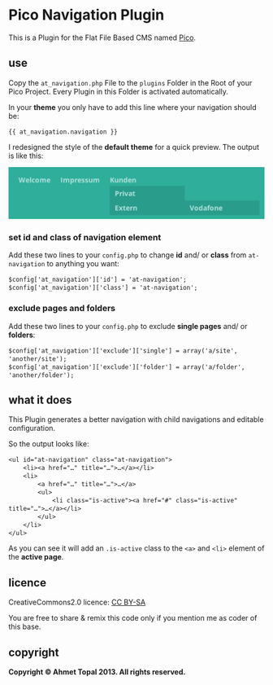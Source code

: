 # Pico Navigation Plugin

This is a Plugin for the Flat File Based CMS named [Pico](pico.dev7studios.com/).

## use

Copy the `at_navigation.php` File to the `plugins` Folder in the Root of your Pico Project. Every Plugin in this Folder is activated automatically.

In your **theme** you only have to add this line where your navigation should be:

    {{ at_navigation.navigation }}

I redesigned the style of the **default theme** for a quick preview. The output is like this:

![Default Theme with at_navigation Plugin](img.png)


### set id and class of navigation element

Add these two lines to your `config.php` to change **id** and/ or **class** from `at-navigation` to anything you want:

```
$config['at_navigation']['id'] = 'at-navigation';
$config['at_navigation']['class'] = 'at-navigation';
```

### exclude pages and folders
Add these two lines to your `config.php` to exclude **single pages** and/ or **folders**:

```
$config['at_navigation']['exclude']['single'] = array('a/site', 'another/site');
$config['at_navigation']['exclude']['folder'] = array('a/folder', 'another/folder');
```

## what it does

This Plugin generates a better navigation with child navigations and editable configuration.

So the output looks like:

    <ul id="at-navigation" class="at-navigation">
        <li><a href="…" title="…">…</a></li>
        <li>
            <a href="…" title="…">…</a>
            <ul>
                <li class="is-active"><a href="#" class="is-active" title="…">…</a></li>
            </ul>
        </li>
    </ul>

As you can see it will add an `.is-active` class to the `<a>` and `<li>` element of the **active page**.


## licence

CreativeCommons2.0 licence: [CC BY-SA](http://creativecommons.org/licenses/by-sa/2.0/)

You are free to share & remix this code only if you mention me as coder of this base.


## copyright

**Copyright © Ahmet Topal 2013. All rights reserved.**